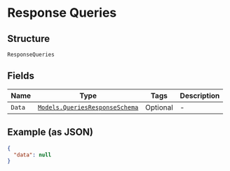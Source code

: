 
# Response Queries

## Structure

`ResponseQueries`

## Fields

| Name | Type | Tags | Description |
|  --- | --- | --- | --- |
| `Data` | [`Models.QueriesResponseSchema`](../../doc/models/queries-response-schema.md) | Optional | - |

## Example (as JSON)

```json
{
  "data": null
}
```

